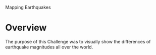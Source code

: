Mapping Earthquakes
# Overview
The purpose of this Challenge was to visually show the differences of earthquake magnitudes all over the world. 
